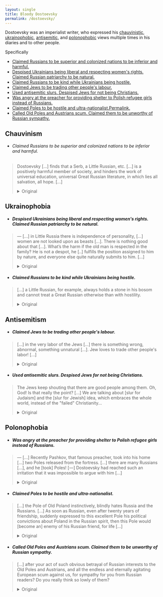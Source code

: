 ```yaml
---
layout: single
title: Bloody Dostoevsky
permalink: /dostoevsky/
---
```

Dostoevsky was an imperialist writer, who expressed his
[chauvinistic](#chauvinism),
[ukrainophobic](#ukrainophobia),
[antisemitic](#antisemitism),
and [polonophobic](#polonophobia)
views multiple times in his diaries and to other people.

Specifically
- [Claimed Russians to be superior and colonized nations to be inferior and harmful.](#claimed-russians-to-be-superior-and-colonized-nations-to-be-inferior-and-harmful)
- [Despised Ukrainians being liberal and respecting women's rights. Claimed Russian patriarchy to be natural.](#despised-ukrainians-being-liberal-and-respecting-womens-rights-claimed-russian-patriarchy-to-be-natural)
- [Claimed Russians to be kind while Ukrainians being hostile.](#claimed-russians-to-be-kind-while-ukrainians-being-hostile)
- [Claimed Jews to be trading other people's labour.](#claimed-jews-to-be-trading-other-peoples-labour)
- [Used antisemitic slurs. Despised Jews for not being Christians.](#used-antisemitic-slurs-despised-jews-for-not-being-christians)
- [Was angry at the preacher for providing shelter to Polish refugee girls instead of Russians.](#was-angry-at-the-preacher-for-providing-shelter-to-polish-refugee-girls-instead-of-russians)
- [Claimed Poles to be hostile and ultra-nationalist.Permalink.](#claimed-poles-to-be-hostile-and-ultra-nationalist)
- [Called Old Poles and Austrians scum. Claimed them to be unworthy of Russian sympathy.](#called-old-poles-and-austrians-scum-claimed-them-to-be-unworthy-of-russian-sympathy)

## Chauvinism
- ###### Claimed Russians to be superior and colonized nations to be inferior and harmful.
> Dostoevsky [...] finds that a Serb, a Little Russian, etc. [...] is a positively harmful member of society,
> and hinders the work of universal education, universal Great Russian literature, in which lies all salvation, all hope. [...]
> <details><summary>Original</summary>
> Нетерпимость в споре еще более выказалась у Достоевского, когда речь как-то нечаянно коснулась национальностей:
> он находит, что серб, малоросс и т. д., сочувствующий родному языку, родной литературе, положительно зловредный член общества,
> и тормозит работу всеобщего просвещения, всеобщей великорусской литературы, в которых все спасение, вся надежда.
> Он тормозит ход цивилизации, созданной одним великорусским народом, сумевшим создать величайшее из государств.
> <br><br><i>Воспоминания и исследования о творчестве Ф. М. Достоевского, 1876</i>
> </details>

## Ukrainophobia
- ##### Despised Ukrainians being liberal and respecting women's rights. Claimed Russian patriarchy to be natural.
> — [...] in Little Russia there is independence of personality, [...] women are not looked upon as beasts [...].
> There is nothing good about that [...]. What’s the harm if the old man is respected in the family?
> He is not a despot, he [..] fulfills the position assigned to him by nature, and everyone else quite naturally submits to him. [...]
> <details><summary>Original</summary>
> — Вы говорите, что в Малороссии существует независимость личности, что взрослый женатый сын выбирается на хозяйство,
> что на женщину не смотрят как на скотину, что часто она орудует в доме, что семья живет особняком.
> Что ж тут хорошего: женится сын, обособляется и тотчас делается врагом. Хозяйство делится по клочкам, интересы идут врозь,
> — вот вам и начало нищенства. Между тем как великорусская семья представляет собою общинное начало.
> Что за беда, если старика уважают в семье. Это не деспот, в нем для семьи олицетворяется известный идеал,
> он не потому властвует, что ему так вздумалось, — нет, он точно выполняет должность, назначенную ему природой,
> а все остальные вполне естественно подчиняются ему. Чувствуется близость, общность интересов, разделение труда,
> и взамен всего этого вы предлагаете обособленность, вражду.
> <br><br><i>Воспоминания и исследования о творчестве Ф. М. Достоевского, 1876</i>
> </details>

- ##### Claimed Russians to be kind while Ukrainians being hostile.
> [...] a Little Russian, for example, always holds a stone in his bosom
> and cannot treat a Great Russian otherwise than with hostility.
> <details><summary>Original</summary>
> Один великоросс великодушно и честно смотрит на все национальности, без всякой злобы и преднамеренности,
> тогда как малоросс, например, вечно держит камень за пазухой и не может отнестись к великороссу иначе, как с враждой.
> <br><br><i>Воспоминания и исследования о творчестве Ф. М. Достоевского, 1876</i>
> </details>

## Antisemitism
- ##### Claimed Jews to be trading other people's labour.
> [...] in the very labor of the Jews [...] there is something wrong, abnormal, something unnatural [...].
> Jew loves to trade other people's labor! [...]
> <details><summary>Original</summary>
> Наши оппоненты указывают, что евреи, напротив, бедны, повсеместно даже бедны, а в России особенно,
> что только самая верхушка евреев богата, банкиры и цари бирж, а из остальных евреев чуть ли не девять десятых их
> — буквально нищие, мечутся из-за куска хлеба, предлагают куртаж, ищут где бы урвать копейку на хлеб.
> Да, это, кажется, правда, но что же это обозначает? Не значит ли это именно, что в самом труде евреев
> (то есть огромного большинства их, по крайней мере), в самой эксплуатации их заключается нечто неправильное,
> ненормальное, нечто неестественное, несущее само в себе свою кару. Еврей предлагает посредничество, торгует чужим трудом.
> Капитал есть накопленный труд; еврей любит торговать чужим трудом! Но всё же это пока ничего не изменяет;
> зато верхушка евреев воцаряется над человечеством всё сильнее и тверже и стремится дать миру свой облик и свою суть.
> <br><br><i>Дневник писателя, 1877</i>
> </details>

- ##### Used antisemitic slurs. Despised Jews for not being Christians.
> The Jews keep shouting that there are good people among them. Oh, God! Is that really the point? [...]
> We are talking about [slur for Judaism] and the [slur for Jewish] idea,
> which embraces the whole world, instead of the "failed" Christianity...
> <details><summary>Original</summary>
> Евреи все кричат, что есть же и между ними хорошие люди. О Боже! да разве в этом дело?
> Да и вовсе мы не о хороших или дурных людях теперь говорим. И разве между теми нет тоже хороших людей?
> Разве покойный парижский Джемс Ротшильд был дурной человек? Мы говорим о целом и об идее его,
> мы говорим о жидовстве и об идее жидовской, охватывающей весь мир, вместо "неудавшегося" христианства...
> <br><br><i>Дневник писателя, 1877</i>
> </details>

## Polonophobia
- ##### Was angry at the preacher for providing shelter to Polish refugee girls instead of Russians.
> — [...] Recently Pashkov, that famous preacher, took into his home [...] two Poles released from the fortress.
> [...] there are many Russians [...], and he [took] Poles! [—]
> Dostoevsky had reached such an irritation that it was impossible to argue with him [...]
> <details><summary>Original</summary>
> — Я знаю, мы все куда как сочувствуем чужим национальностям.
> Недавно Пашков, этот известный проповедник, принял к себе в дом, отделил помещение и окружил всеми удобствами
> — кого бы вы думали? — двух полек, выпущенных из крепости. Черт знает что такое — мало ли русских вешается с голоду, а он — полек!
> <br><br>
> Я видела, что Достоевский дошел до такого раздражения, что спорить с ним больше невозможно, и замолчала.
> <br><br><i>Воспоминания и исследования о творчестве Ф. М. Достоевского, 1876</i>
> </details>

- ##### Claimed Poles to be hostile and ultra-nationalist.
> [...] the Pole of Old Poland instinctively, blindly hates Russia and the Russians. [...]
> As soon as Russian, even after twenty years of friendship, suddenly expressed to this excellent Pole his political
> convictions about Poland in the Russian spirit, then this Pole would [become an] enemy of his Russian friend, for life [...]
> <details><summary>Original</summary>
> Рассуждениями ясными и точными доказывает г-н Костомаров, что всё это лишь нам западня,
> что наведут они к нам Конрадов Валленродов, предателей; что поляк Старой Польши инстинктивно, слепо ненавидит Россию и русских.
> Г-н Костомаров допускает, однако же, что есть прекрасные поляки, которые могут жить даже в дружбе с иным русским,
> спасти его в беде, одолжить его. Это, конечно, правда, но чуть только этот русский, хотя бы даже после двадцати лет дружбы,
> вдруг бы выразил этому прекрасному поляку свои политические убеждения насчет Польши в русском духе, то этот поляк тотчас же,
> тут же, стал бы явным или тайным врагом своего русского друга, на всю жизнь, до конца, непримиримым и безграничным.
> Об этом забыл прибавить г-н Костомаров.
> <br><br><i>Дневник писателя, 1877</i>
> </details>

- ##### Called Old Poles and Austrians scum. Claimed them to be unworthy of Russian sympathy.
> [...] after your act of such obvious betrayal of Russian interests to the Old Poles and Austrians,
> and all the endless and eternally agitating European scum against us, for sympathy for you from Russian readers?
> Do you really think so lowly of them?
> <details><summary>Original</summary>
> Теперь о другом: утолив вашу злобу, написав заведомую неправду, вы позволяете еще себе надеяться,
> после вашего-то поступка столь явного предательства русских интересов старополякам и австрийцам,
> и всякой бесконечной и вечно агитирующей против нас европейской швали, — на сочувствие к вам русских читателей?
> Неужели вы так низко об них думаете?
> <br><br><i>Дневник писателя, 1877</i>
> </details>
